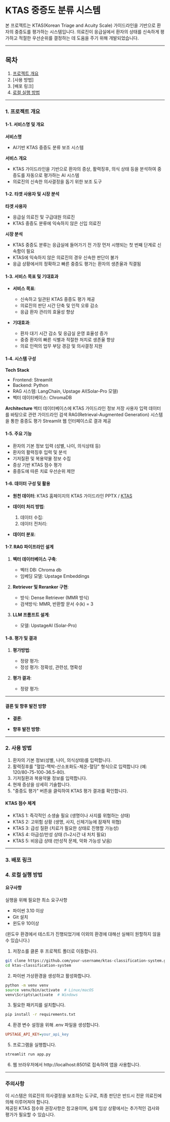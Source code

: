 # KTAS 중증도 분류 시스템
본 프로젝트는 KTAS(Korean Triage and Acuity Scale) 가이드라인을 기반으로 환자의 중증도를 평가하는 시스템입니다. 의료진이 응급실에서 환자의 상태를 신속하게 평가하고 적절한 우선순위를 결정하는 데 도움을 주기 위해 개발되었습니다.

---

## 목차
1. [프로젝트 개요](#1-프로젝트_개요)
2. [사용 방법]
3. [배포 링크]
4. [로컬 실행 방법](#4-로컬-실행-방법)
---

### 1. 프로젝트 개요
#### 1-1. 서비스명 및 개요
**서비스명**
- AI기반 KTAS 중증도 분류 보조 시스템

**서비스 개요**
- KTAS 가이드라인을 기반으로 환자의 증상, 활력징후, 의식 상태 등을 분석하여 중증도를 자동으로 평가하는 AI 시스템
- 의료진의 신속한 의사결정을 돕기 위한 보조 도구

#### 1-2. 타겟 사용자 및 시장 분석
**타겟 사용자**
- 응급실 의료진 및 구급대원 의료진
- KTAS 중증도 분류에 익숙하지 않은 신입 의료진

**시장 분석**
- KTAS 중증도 분류는 응급실에 들어가기 전 가장 먼저 시행되는 첫 번째 단계로 신속함이 필요
- KTAS에 익숙하지 않은 의료진의 경우 신속한 판단이 불가
- 응급 상황에서의 정확하고 빠른 중증도 평가는 환자의 생존율과 직결됨

#### 1-3. 서비스 목표 및 기대효과
- **서비스 목표**:
  - 신속하고 일관된 KTAS 중증도 평가 제공
  - 의료진의 판단 시간 단축 및 인적 오류 감소
  - 응급 환자 관리의 효율성 향상

- **기대효과**:
  - 환자 대기 시간 감소 및 응급실 운영 효율성 증가
  - 중증 환자의 빠른 식별과 적절한 처치로 생존율 향상
  - 의료 인력의 업무 부담 경감 및 의사결정 지원

#### 1-4. 시스템 구성
**Tech Stack**
- Frontend: Streamlit
- Backend: Python
- RAG 시스템: LangChain, Upstage AI(Solar-Pro 모델)
- 벡터 데이터베이스: ChromaDB

**Architecture**
벡터 데이터베이스에 KTAS 가이드라인 정보 저장
사용자 입력 데이터를 바탕으로 관련 가이드라인 검색
RAG(Retrieval-Augmented Generation) 시스템을 통한 중증도 평가
Streamlit 웹 인터페이스로 결과 제공

#### 1-5. 주요 기능
- 환자의 기본 정보 입력 (성별, 나이, 의식상태 등)
- 환자의 활력징후 입력 및 분석
- 기저질환 및 복용약물 정보 수집
- 증상 기반 KTAS 점수 평가
- 중증도에 따른 치료 우선순위 제안

#### 1-6. 데이터 구성 및 활용
- **원천 데이터**: KTAS 홈페이지의 KTAS 가이드라인 PPTX / [KTAS](http://www.ktas.org/)
- **데이터 처리 방법**:
    1. 데이터 수집: 
    2. 데이터 전처리: 

- **데이터 분포**:


#### 1-7. RAG 파이프라인 설계
1. **벡터 데이터베이스 구축**:
    - 벡터 DB: Chroma db
    - 임베딩 모델: Upstage Embeddings

2. **Retriever 및 Reranker 구현**:
    - 방식: Dense Retriever (MMR 방식)
    - 검색방식: MMR, 반환할 문서 수(k) = 3

3. **LLM 프롬프트 설계**:
    - 모델: UpstageAI (Solar-Pro)

#### 1-8. 평가 및 결과
1. **평가방법**:
    - 정량 평가: 
    - 정성 평가: 정확성, 관련성, 명확성

2. **평가 결과**:
    - 정량 평가:

---

#### **결론 및 향후 발전 방향**
- **결론**:


- **향후 발전 방향**:


    
---
### 2. 사용 방법
1. 환자의 기본 정보(성별, 나이, 의식상태)를 입력합니다.
2. 활력징후를 "혈압-맥박-산소포화도-체온-혈당" 형식으로 입력합니다 (예: 120/80-75-100-36.5-80).
3. 기저질환과 복용약물 정보를 입력합니다.
4. 현재 증상을 상세히 기술합니다.
5. "중증도 평가" 버튼을 클릭하여 KTAS 평가 결과를 확인합니다.

#### KTAS 점수 체계
- KTAS 1: 즉각적인 소생술 필요 (생명이나 사지를 위협하는 상태)
- KTAS 2: 고위험 상황 (생명, 사지, 신체기능에 잠재적 위협)
- KTAS 3: 급성 질환 (치료가 필요한 상태로 진행할 가능성)
- KTAS 4: 아급성/만성 상태 (1~2시간 내 처치 필요)
- KTAS 5: 비응급 상태 (만성적 문제, 악화 가능성 낮음)
---

### 3. 배포 링크


### 4. 로컬 실행 방법
#### 요구사항
실행을 위해 필요한 최소 요구사항
- 파이썬 3.10 이상
- Git 설치
- 윈도우 10이상

(윈도우 환경에서 테스트가 진행되었기에 이외의 환경에 대해선 실해이 원할하지 않을 수 있습니다.)

1. 저장소를 클론 후 프로젝트 폴더로 이동합니다.
```bash
git clone https://github.com/your-username/ktas-classification-system.git
cd ktas-classification-system
```

2. 파이썬 가상환경을 생성하고 활성화합니다.
```bash
python -m venv venv
source venv/bin/activate  # Linux/macOS
venv\Scripts\activate  # Windows
```

3. 필요한 패키지를 설치합니다.
```bash
pip install -r requirements.txt
```

4. 환경 변수 설정을 위해 .env 파일을 생성합니다.
```ini
UPSTAGE_API_KEY=your_api_key
```

5. 프로그램을 실행합니다.
```bash
streamlit run app.py
```

6. 웹 브라우저에서 http://localhost:8501로 접속하여 앱을 사용합니다.

---
### 주의사항
이 시스템은 의료진의 의사결정을 보조하는 도구로, 최종 판단은 반드시 전문 의료진에 의해 이루어져야 합니다. <br/> 제공된 KTAS 점수와 권장사항은 참고용이며, 실제 임상 상황에서는 추가적인 검사와 평가가 필요할 수 있습니다.